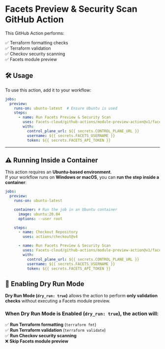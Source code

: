# Facets Preview & Security Scan GitHub Action

This GitHub Action performs:

✅ Terraform formatting checks  
✅ Terraform validation  
✅ Checkov security scanning  
✅ Facets module preview

## 🛠 Usage

To use this action, add it to your workflow:

```yaml
jobs:
  preview:
    runs-on: ubuntu-latest  # Ensure Ubuntu is used
    steps:
      - name: Run Facets Preview & Security Scan
        uses: Facets-cloud/github-actions/module-preview-action@v1/facets-preview-action@v1
        with:
          control_plane_url: ${{ secrets.CONTROL_PLANE_URL }}
          username: ${{ secrets.FACETS_USERNAME }}
          token: ${{ secrets.FACETS_API_TOKEN }}
```

---

## ⚠️ **Running Inside a Container**

This action requires an **Ubuntu-based environment**.  
If your workflow runs on **Windows or macOS**, you can **run the step inside a container**:

```yaml
jobs:
  preview:
    runs-on: ubuntu-latest

    container: # Run the job in an Ubuntu container
      image: ubuntu:20.04
      options: --user root

    steps:
      - name: Checkout Repository
        uses: actions/checkout@v4

      - name: Run Facets Preview & Security Scan
        uses: Facets-cloud/github-actions/module-preview-action@v1/facets-preview-action@v1
        with:
          control_plane_url: ${{ secrets.CONTROL_PLANE_URL }}
          username: ${{ secrets.FACETS_USERNAME }}
          token: ${{ secrets.FACETS_API_TOKEN }}
```

## 🌱 Enabling Dry Run Mode

**Dry Run Mode (`dry_run: true`)** allows the action to perform **only validation checks** without executing a Facets module preview.

### When Dry Run Mode is Enabled (`dry_run: true`), the action will:

✅ **Run Terraform formatting** (`terraform fmt`)  
✅ **Run Terraform validation** (`terraform validate`)  
✅ **Run Checkov security scanning**  
❌ **Skip Facets module preview**  
